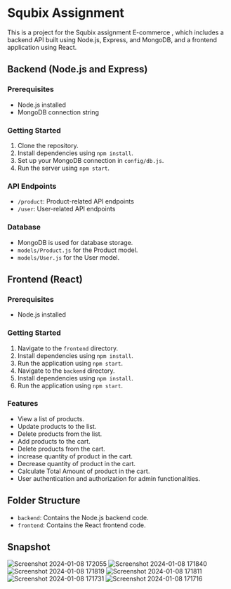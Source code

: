 # Squbix Assignment

This is a project for the Squbix assignment E-commerce , which includes a backend API built using Node.js, Express, and MongoDB, and a frontend application using React.

## Backend (Node.js and Express)

### Prerequisites
- Node.js installed
- MongoDB connection string

### Getting Started
1. Clone the repository.
2. Install dependencies using `npm install`.
3. Set up your MongoDB connection in `config/db.js`.
4. Run the server using `npm start`.

### API Endpoints
- `/product`: Product-related API endpoints
- `/user`: User-related API endpoints

### Database
- MongoDB is used for database storage.
-  `models/Product.js` for the Product model.
- `models/User.js` for the User model.

## Frontend (React)

### Prerequisites
- Node.js installed

### Getting Started
1. Navigate to the `frontend` directory.
2. Install dependencies using `npm install`.
3. Run the application using `npm start`.
4.  Navigate to the `backend` directory.
5. Install dependencies using `npm install`.
6. Run the application using `npm start`.

### Features
- View a list of products.
- Update products to the list.
- Delete products from the list.
- Add products to the cart.
- Delete products from the cart.
- increase quantity of product in the cart.
- Decrease quantity of product in the cart.
- Calculate Total Amount of product in the cart.
- User authentication and authorization for admin functionalities.

## Folder Structure
- `backend`: Contains the Node.js backend code.
- `frontend`: Contains the React frontend code.

## Snapshot
![Screenshot 2024-01-08 172055](https://github.com/Sanjeet76/squbix-Assignment/assets/96953921/27c00e1c-109e-4192-9979-6c52e03c54bc)
![Screenshot 2024-01-08 171840](https://github.com/Sanjeet76/squbix-Assignment/assets/96953921/0c041af1-5bb5-42b6-8460-eefe7fd02b78)
![Screenshot 2024-01-08 171819](https://github.com/Sanjeet76/squbix-Assignment/assets/96953921/df8f4eee-2e78-4782-b965-392d5cc8e434)
![Screenshot 2024-01-08 171811](https://github.com/Sanjeet76/squbix-Assignment/assets/96953921/f93355f3-23a0-4c5e-99b1-e2dc65c8f60c)
![Screenshot 2024-01-08 171731](https://github.com/Sanjeet76/squbix-Assignment/assets/96953921/e2f37bf5-b9ad-4f86-ad79-283891007e5b)
![Screenshot 2024-01-08 171716](https://github.com/Sanjeet76/squbix-Assignment/assets/96953921/08831fe5-9a77-4686-9b05-003c4e678663)



 
